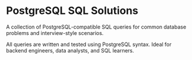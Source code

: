 # PostgreSQL SQL Solutions

A collection of PostgreSQL-compatible SQL queries for common database problems and interview-style scenarios.

All queries are written and tested using PostgreSQL syntax. Ideal for backend engineers, data analysts, and SQL learners.
